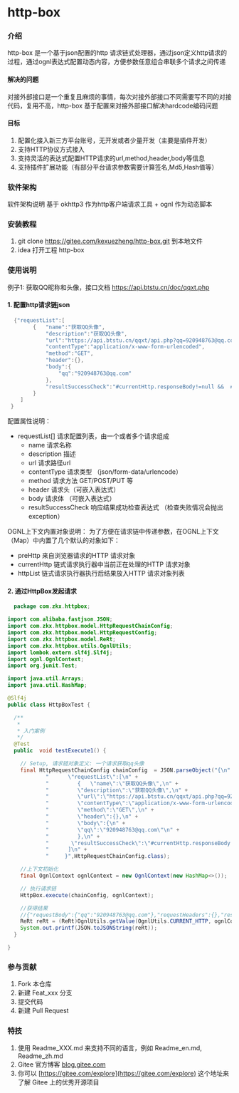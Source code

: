 # http-box

### 介绍
http-box 是一个基于json配置的http 请求链式处理器，通过json定义http请求的过程，通过ognl表达式配置动态内容，方便参数任意组合串联多个请求之间传递

#### 解决的问题
对接外部接口是一个重复且麻烦的事情，每次对接外部接口不同需要写不同的对接代码，复用不高，http-box 基于配置来对接外部接口解决hardcode编码问题

#### 目标
1. 配置化接入新三方平台账号，无开发或者少量开发（主要是插件开发）
2. 支持HTTP协议方式接入
3. 支持灵活的表达式配置HTTP请求的url,method,header,body等信息
4. 支持插件扩展功能（有部分平台请求参数需要计算签名,Md5,Hash值等）

### 软件架构
软件架构说明
基于 okhttp3 作为http客户端请求工具 + ognl 作为动态脚本


### 安装教程

1. git clone https://gitee.com/kexuezheng/http-box.git 到本地文件
2. idea 打开工程 http-box
 

### 使用说明

例子1: 获取QQ昵称和头像，接口文档 https://api.btstu.cn/doc/qqxt.php
#### 1.  配置http请求链json
    
```java
  {"requestList":[
        {   "name":"获取QQ头像",
            "description":"获取QQ头像",
            "url":"https://api.btstu.cn/qqxt/api.php?qq=920948763@qq.com",
            "contentType":"application/x-www-form-urlencoded",
            "method":"GET",
            "header":{},
            "body":{
                "qq":"920948763@qq.com"
            },
            "resultSuccessCheck":"#currentHttp.responseBody!=null &&  #currentHttp.responseBody.code==1"
        }
    ]
 }  


 ``` 

配置属性说明：
- requestList[]  请求配置列表，由一个或者多个请求组成
  - name            请求名称
  - description    描述
  - url                请求路径url
  - contentType  请求类型 （json/form-data/urlencode） 
  - method         请求方法 GET/POST/PUT 等
  - header          请求头（可嵌入表达式）
  - body             请求体 （可嵌入表达式）
  - resultSuccessCheck   响应结果成功检查表达式 （检查失败情况会抛出exception）

 OGNL上下文内置对象说明： 为了方便在请求链中传递参数，在OGNL上下文（Map）中内置了几个默认的对象如下：  
- preHttp       来自浏览器请求的HTTP 请求对象
- currentHttp  链式请求执行器中当前正在处理的HTTP 请求对象 
- httpList       链式请求执行器执行后结果放入HTTP 请求对象列表


####  2.  通过HttpBox发起请求
    
```java
  package com.zkx.httpbox;

import com.alibaba.fastjson.JSON;
import com.zkx.httpbox.model.HttpRequestChainConfig;
import com.zkx.httpbox.model.HttpRequestConfig;
import com.zkx.httpbox.model.ReRt;
import com.zkx.httpbox.utils.OgnlUtils;
import lombok.extern.slf4j.Slf4j;
import ognl.OgnlContext;
import org.junit.Test;

import java.util.Arrays;
import java.util.HashMap;

@Slf4j
public class HttpBoxTest {

  /**
   *
   * 入门案例
   */
  @Test
  public  void testExecute1() {

    // Setup, 请求链对象定义: 一个请求获取qq头像
    final HttpRequestChainConfig chainConfig  = JSON.parseObject("{\n" +
            "      \"requestList\":[\n" +
            "         {   \"name\":\"获取QQ头像\",\n" +
            "         \"description\":\"获取QQ头像\",\n" +
            "         \"url\":\"https://api.btstu.cn/qqxt/api.php?qq=920948763@qq.com\",\n" +
            "         \"contentType\":\"application/x-www-form-urlencoded\",\n" +
            "         \"method\":\"GET\",\n" +
            "         \"header\":{},\n" +
            "         \"body\":{\n" +
            "         \"qq\":\"920948763@qq.com\"\n" +
            "         },\n" +
            "       \"resultSuccessCheck\":\"#currentHttp.responseBody!=null &&  #currentHttp.responseBody.code==1\"}\n" +
            "      ]\n" +
            "     }",HttpRequestChainConfig.class);

    //上下文初始化
    final OgnlContext ognlContext = new OgnlContext(new HashMap<>());

    // 执行请求链
    HttpBox.execute(chainConfig, ognlContext);

    //获得结果
    //{"requestBody":{"qq":"920948763@qq.com"},"requestHeaders":{},"responseBody":{"name":"","imgurl":"https://q.qlogo.cn/headimg_dl?dst_uin=920948763@qq.com?qq=920948763@qq.com&spec=100","code":1},"responseCookies":{"PHPSESSID":"7eg0ne101e4c5q6a02h02v5npu"," path":"/"},"responseHeaders":{"Server":"nginx","Date":"Sun, 18 Jun 2023 16:09:47 GMT","Content-Type":"text/html; charset=UTF-8","Transfer-Encoding":"chunked","Connection":"keep-alive","Vary":"Accept-Encoding","Set-Cookie":"PHPSESSID=7eg0ne101e4c5q6a02h02v5npu; path=/","Expires":"Thu, 19 Nov 1981 08:52:00 GMT","Cache-Control":"no-store, no-cache, must-revalidate","Pragma":"no-cache","Access-Control-Allow-Origin":"*","Strict-Transport-Security":"max-age=31536000"}}
    ReRt reRt = (ReRt)OgnlUtils.getValue(OgnlUtils.CURRENT_HTTP, ognlContext);
    System.out.printf(JSON.toJSONString(reRt));
  }

}

 ``` 


### 参与贡献

1.  Fork 本仓库
2.  新建 Feat_xxx 分支
3.  提交代码
4.  新建 Pull Request


### 特技

1.  使用 Readme\_XXX.md 来支持不同的语言，例如 Readme\_en.md, Readme\_zh.md
2.  Gitee 官方博客 [blog.gitee.com](https://blog.gitee.com)
3.  你可以 [https://gitee.com/explore](https://gitee.com/explore) 这个地址来了解 Gitee 上的优秀开源项目 
